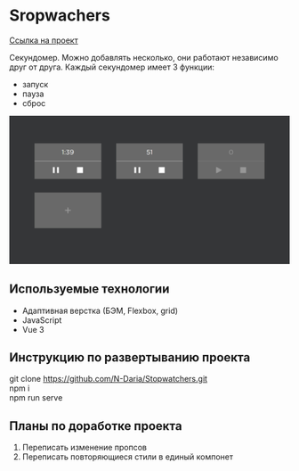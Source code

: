 # Sropwachers

[Ссылка на проект](https://n-daria.github.io/Stopwatchers)

Секундомер. Можно добавлять несколько, они работают независимо друг от друга.
Каждый секундомер имеет 3 функции:
- запуск
- пауза
- сброс

<p align="center">
  <img src="src/assets/images/screenshot.png"/>
</p>

## Используемые технологии

- Адаптивная верстка (БЭМ, Flexbox, grid)
- JavaScript
- Vue 3

## Инструкцию по развертыванию проекта

git clone https://github.com/N-Daria/Stopwatchers.git  
npm i  
npm run serve

## Планы по доработке проекта

1. Переписать изменение пропсов
2. Переписать повторяющиеся стили в единый компонет
